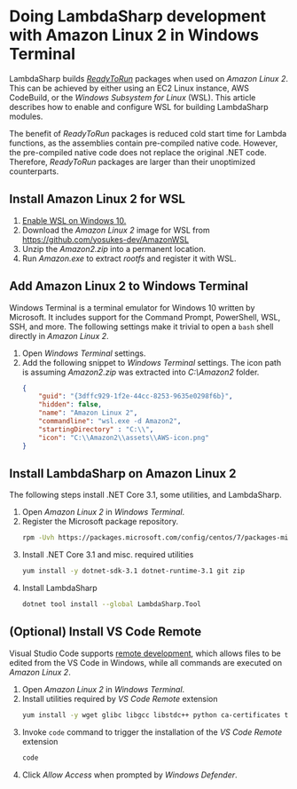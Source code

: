 # Doing LambdaSharp development with Amazon Linux 2 in Windows Terminal
LambdaSharp builds [_ReadyToRun_](https://docs.microsoft.com/en-us/dotnet/core/whats-new/dotnet-core-3-0#readytorun-images)  packages when used on _Amazon Linux 2_. This can be achieved by either using an EC2 Linux instance, AWS CodeBuild, or the _Windows Subsystem for Linux_ (WSL). This article describes how to enable and configure WSL for building LambdaSharp modules.

The benefit of _ReadyToRun_ packages is reduced cold start time for Lambda functions, as the assemblies contain pre-compiled native code. However, the pre-compiled native code does not replace the original .NET code. Therefore, _ReadyToRun_ packages are larger than their unoptimized counterparts.

## Install Amazon Linux 2 for WSL
1. [Enable WSL on Windows 10.](https://docs.microsoft.com/en-us/windows/wsl/install-win10)
1. Download the _Amazon Linux 2_ image for WSL from https://github.com/yosukes-dev/AmazonWSL
1. Unzip the _Amazon2.zip_ into a permanent location.
1. Run _Amazon.exe_ to extract _rootfs_ and register it with WSL.

## Add Amazon Linux 2 to Windows Terminal
Windows Terminal is a terminal emulator for Windows 10 written by Microsoft. It includes support for the Command Prompt, PowerShell, WSL, SSH, and more. The following settings make it trivial to open a `bash` shell directly in _Amazon Linux 2_.

1. Open _Windows Terminal_ settings.
1. Add the following snippet to _Windows Terminal_ settings. The icon path is assuming _Amazon2.zip_ was extracted into _C:\Amazon2_ folder.
    ```json
    {
        "guid": "{3dffc929-1f2e-44cc-8253-9635e0298f6b}",
        "hidden": false,
        "name": "Amazon Linux 2",
        "commandline": "wsl.exe -d Amazon2",
        "startingDirectory" : "C:\\",
        "icon": "C:\\Amazon2\\assets\\AWS-icon.png"
    }
    ```

## Install LambdaSharp on Amazon Linux 2
The following steps install .NET Core 3.1, some utilities, and LambdaSharp.

1. Open _Amazon Linux 2_ in _Windows Terminal_.
1. Register the Microsoft package repository.
    ```bash
    rpm -Uvh https://packages.microsoft.com/config/centos/7/packages-microsoft-prod.rpm
    ```
1. Install .NET Core 3.1 and misc. required utilities
    ```bash
    yum install -y dotnet-sdk-3.1 dotnet-runtime-3.1 git zip
    ```
1. Install LambdaSharp
    ```bash
    dotnet tool install --global LambdaSharp.Tool
    ```

## (Optional) Install VS Code Remote
Visual Studio Code supports [remote development](https://code.visualstudio.com/docs/remote/remote-overview), which allows files to be edited from the VS Code in Windows, while all commands are executed on _Amazon Linux 2_.

1. Open _Amazon Linux 2_ in _Windows Terminal_.
1. Install utilities required by _VS Code Remote_ extension
    ```bash
    yum install -y wget glibc libgcc libstdc++ python ca-certificates tar
    ```
1. Invoke `code` command to trigger the installation of the _VS Code Remote_ extension
    ```bash
    code
    ```
1. Click _Allow Access_ when prompted by _Windows Defender_.
